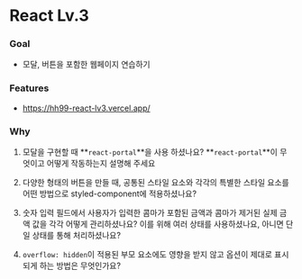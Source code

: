 # React Lv.3

### Goal
- 모달, 버튼을 포함한 웹페이지 연습하기
### Features
- https://hh99-react-lv3.vercel.app/

### Why
1. 모달을 구현할 때 **`react-portal`**을 사용 하셨나요? **`react-portal`**이 무엇이고 어떻게 작동하는지 설명해 주세요
2. 다양한 형태의 버튼을 만들 때, 공통된 스타일 요소와 각각의 특별한 스타일 요소를 어떤 방법으로 styled-component에 적용하셨나요?

3. 숫자 입력 필드에서 사용자가 입력한 콤마가 포함된 금액과 콤마가 제거된 실제 금액 값을 각각 어떻게 관리하셨나요? 이를 위해 여러 상태를 사용하셨나요, 아니면 단일 상태를 통해 처리하셨나요?

4. `overflow: hidden`이 적용된 부모 요소에도 영향을 받지 않고 옵션이 제대로 표시되게 하는 방법은 무엇인가요?